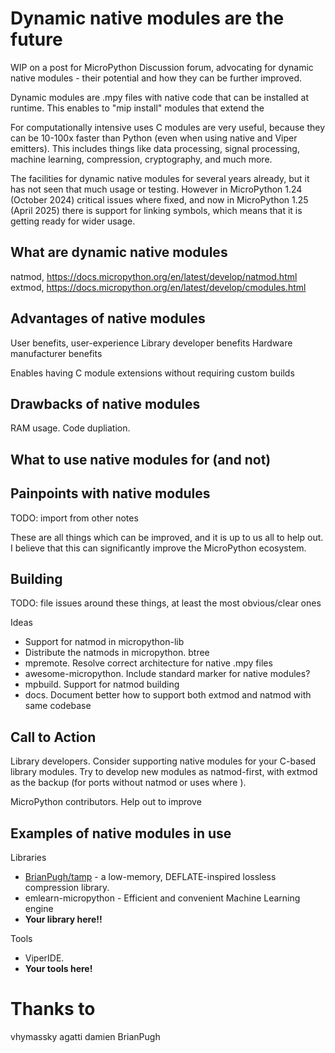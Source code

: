 
# Dynamic native modules are the future

WIP on a post for MicroPython Discussion forum,
advocating for dynamic native modules - their potential and how they can be further improved.

Dynamic modules are .mpy files with native code that can be installed at runtime.
This enables to "mip install" modules that extend the 

For computationally intensive uses C modules are very useful,
because they can be 10-100x faster than Python (even when using native and Viper emitters).
This includes things like data processing, signal processing, machine learning, compression, cryptography, and much more.

The facilities for dynamic native modules for several years already,
but it has not seen that much usage or testing.
However in MicroPython 1.24 (October 2024) critical issues where fixed,
and now in MicroPython 1.25 (April 2025) there is support for linking symbols,
which means that it is getting ready for wider usage.

## What are dynamic native modules

natmod, https://docs.micropython.org/en/latest/develop/natmod.html
extmod, https://docs.micropython.org/en/latest/develop/cmodules.html

## Advantages of native modules

User benefits, user-experience
Library developer benefits
Hardware manufacturer benefits

Enables having C module extensions without requiring custom builds

## Drawbacks of native modules

RAM usage.
Code dupliation.

## What to use native modules for (and not)



## Painpoints with native modules

TODO: import from other notes

These are all things which can be improved, and it is up to us all to help out.
I believe that this can significantly improve the MicroPython ecosystem.

## Building

TODO: file issues around these things, at least the most obvious/clear ones

Ideas

- Support for natmod in micropython-lib
- Distribute the natmods in micropython. btree
- mpremote. Resolve correct architecture for native .mpy files
- awesome-micropython. Include standard marker for native modules?
- mpbuild. Support for natmod building
- docs. Document better how to support both extmod and natmod with same codebase


## Call to Action

Library developers.
Consider supporting native modules for your C-based library modules.
Try to develop new modules as natmod-first, with extmod as the backup
(for ports without natmod or uses where ).

MicroPython contributors.
Help out to improve 

## Examples of native modules in use

Libraries

- [BrianPugh/tamp](https://github.com/BrianPugh/tamp) - a low-memory, DEFLATE-inspired lossless compression library.
- emlearn-micropython - Efficient and convenient Machine Learning engine
- **Your library here!!**

Tools

- ViperIDE. 
- **Your tools here!**


# Thanks to

vhymassky
agatti
damien
BrianPugh


